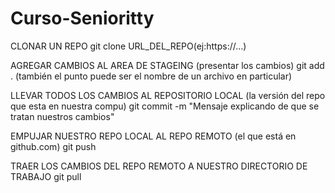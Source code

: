 # Curso-Senioritty
CLONAR UN REPO
git clone URL_DEL_REPO(ej:https://...)

AGREGAR CAMBIOS AL AREA DE STAGEING (presentar los cambios)
git add . (también el punto puede ser el nombre de un archivo en particular)

LLEVAR TODOS LOS CAMBIOS AL REPOSITORIO LOCAL (la versión del repo que esta en nuestra compu)
git commit -m "Mensaje explicando de que se tratan nuestros cambios"

EMPUJAR NUESTRO REPO LOCAL AL REPO REMOTO (el que está en github.com)
git push

TRAER LOS CAMBIOS DEL REPO REMOTO A NUESTRO DIRECTORIO DE TRABAJO
git pull
